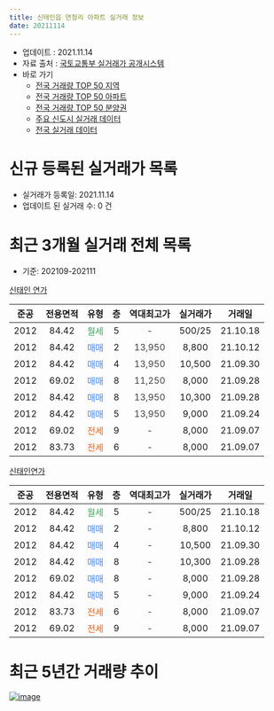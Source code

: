 ```yaml
---
title: 신태인읍 연정리 아파트 실거래 정보
date: 20211114
---
```


* 업데이트 : 2021.11.14
* 자료 출처 : [국토교통부 실거래가 공개시스템](http://rt.molit.go.kr)
* 바로 가기
    * [전국 거래량 TOP 50 지역](https://apt-info.github.io/apt-trade-info/tr)
    * [전국 거래량 TOP 50 아파트](https://apt-info.github.io/apt-trade-info/ta)
    * [전국 거래량 TOP 50 분양권](https://apt-info.github.io/apt-trade-info/tb)
    * [주요 신도시 실거래 데이터](https://apt-info.github.io/apt-trade-info/newtown)
    * [전국 실거래 데이터](https://apt-info.github.io/apt-trade-info/all)



<script async src="https://pagead2.googlesyndication.com/pagead/js/adsbygoogle.js"></script>
<!-- 기본광고 -->
<ins class="adsbygoogle"
     style="display:block"
     data-ad-client="ca-pub-1142216861245946"
     data-ad-slot="4805727019"
     data-ad-format="auto"
     data-full-width-responsive="true"></ins>
<script>
     (adsbygoogle = window.adsbygoogle || []).push({});
</script>


# 신규 등록된 실거래가 목록

* 실거래가 등록일: 2021.11.14
* 업데이트 된 실거래 수: 0 건




<script async src="https://pagead2.googlesyndication.com/pagead/js/adsbygoogle.js"></script>
<!-- 기본광고 -->
<ins class="adsbygoogle"
     style="display:block"
     data-ad-client="ca-pub-1142216861245946"
     data-ad-slot="4805727019"
     data-ad-format="auto"
     data-full-width-responsive="true"></ins>
<script>
     (adsbygoogle = window.adsbygoogle || []).push({});
</script>


# 최근 3개월 실거래 전체 목록
* 기준: 202109-202111


[신태인 연가](https://search.naver.com/search.naver?query=%EC%8B%A0%ED%83%9C%EC%9D%B8+%EC%97%B0%EA%B0%80)

|준공|전용면적|유형|층|역대최고가|실거래가|거래일|
|:---:|:---:|:---:|:---:|:---:|:---:|:---:|
|2012|84.42|<span style="color:#34A853">월세</span>|5|<span style="color:#444444">-</span>|500/25|21.10.18|
|2012|84.42|<span style="color:#4285F3">매매</span>|2|<span style="color:#444444">13,950</span>|8,800|21.10.12|
|2012|84.42|<span style="color:#4285F3">매매</span>|4|<span style="color:#444444">13,950</span>|10,500|21.09.30|
|2012|69.02|<span style="color:#4285F3">매매</span>|8|<span style="color:#444444">11,250</span>|8,000|21.09.28|
|2012|84.42|<span style="color:#4285F3">매매</span>|8|<span style="color:#444444">13,950</span>|10,300|21.09.28|
|2012|84.42|<span style="color:#4285F3">매매</span>|5|<span style="color:#444444">13,950</span>|9,000|21.09.24|
|2012|69.02|<span style="color:#FF5A00">전세</span>|9|<span style="color:#444444">-</span>|8,000|21.09.07|
|2012|83.73|<span style="color:#FF5A00">전세</span>|6|<span style="color:#444444">-</span>|8,000|21.09.07|

[신태인연가](https://search.naver.com/search.naver?query=%EC%8B%A0%ED%83%9C%EC%9D%B8%EC%97%B0%EA%B0%80)

|준공|전용면적|유형|층|역대최고가|실거래가|거래일|
|:---:|:---:|:---:|:---:|:---:|:---:|:---:|
|2012|84.42|<span style="color:#34A853">월세</span>|5|<span style="color:#444444">-</span>|500/25|21.10.18|
|2012|84.42|<span style="color:#4285F3">매매</span>|2|<span style="color:#444444">-</span>|8,800|21.10.12|
|2012|84.42|<span style="color:#4285F3">매매</span>|4|<span style="color:#444444">-</span>|10,500|21.09.30|
|2012|84.42|<span style="color:#4285F3">매매</span>|8|<span style="color:#444444">-</span>|10,300|21.09.28|
|2012|69.02|<span style="color:#4285F3">매매</span>|8|<span style="color:#444444">-</span>|8,000|21.09.28|
|2012|84.42|<span style="color:#4285F3">매매</span>|5|<span style="color:#444444">-</span>|9,000|21.09.24|
|2012|83.73|<span style="color:#FF5A00">전세</span>|6|<span style="color:#444444">-</span>|8,000|21.09.07|
|2012|69.02|<span style="color:#FF5A00">전세</span>|9|<span style="color:#444444">-</span>|8,000|21.09.07|



<script async src="https://pagead2.googlesyndication.com/pagead/js/adsbygoogle.js"></script>
<!-- 기본광고 -->
<ins class="adsbygoogle"
     style="display:block"
     data-ad-client="ca-pub-1142216861245946"
     data-ad-slot="4805727019"
     data-ad-format="auto"
     data-full-width-responsive="true"></ins>
<script>
     (adsbygoogle = window.adsbygoogle || []).push({});
</script>


# 최근 5년간 거래량 추이


<div style="width:100%;">
    <canvas id="deal_progress" height="200"></canvas>
</div>

<script>
new Chart(document.getElementById("deal_progress"), {
    type: 'line',
    data: {
        labels: ['16.02','16.03','16.04','16.05','16.06','16.07','16.08','16.09','16.10','16.11','16.12','17.01','17.03','17.04','17.05','17.09','17.10','17.12','18.02','18.03','18.04','18.05','18.06','18.07','18.10','18.11','18.12','19.01','19.04','19.05','19.07','19.08','19.09','19.10','19.11','20.01','20.02','20.03','20.04','20.05','20.06','20.07','20.08','20.09','20.10','20.11','20.12','21.01','21.02','21.03','21.04','21.05','21.06','21.07','21.08','21.09','21.10'],
        datasets: [{
            label: '매매/분양권',
            data: [2,7,0,0,0,3,0,0,0,5,0,0,0,1,0,0,0,1,1,0,1,0,0,0,1,1,0,0,0,1,0,1,2,1,1,0,1,0,0,1,0,2,1,3,3,2,3,1,1,2,1,2,1,1,1,8,2],
            borderColor: "rgba(66, 133, 243, 1)",
            backgroundColor: "rgba(66, 133, 243, 0.05)",
            borderWidth: 1,
            pointRadius: 0,
            fill: false,
            lineTension: 0
        },{
            label: '전/월세',
            data: [0,1,1,2,1,2,1,1,1,1,2,1,1,0,1,3,1,0,2,1,1,2,3,2,3,1,2,3,4,2,1,1,2,0,0,2,2,2,1,0,1,3,0,0,0,2,4,1,0,2,0,2,1,0,0,4,2],
            borderColor: "rgba(255, 90, 0, 1)",
            backgroundColor: "rgba(255, 90, 0, 0.05)",
            borderWidth: 1,
            pointRadius: 0,
            fill: false,
            lineTension: 0
        },{
            label: '합계',
            data: [2,8,1,2,1,5,1,1,1,6,2,1,1,1,1,3,1,1,3,1,2,2,3,2,4,2,2,3,4,3,1,2,4,1,1,2,3,2,1,1,1,5,1,3,3,4,7,2,1,4,1,4,2,1,1,12,4],
            borderColor: "rgba(0, 0, 0, 1)",
            backgroundColor: "rgba(0, 0, 0, 0.03)",
            borderWidth: 0.1,
            pointRadius: 0,
            fill: true,
            lineTension: 0
        }
        ]
    },
    options: {
        responsive: true,
        title: {
            display: false
        },
        tooltips: {
            mode: 'index',
            intersect: false
        },
        hover: {
            mode: 'nearest',
            intersect: true
        },
        scales: {
            xAxes: [{
                display: true,
                scaleLabel: {
                    display: true,
                    labelString: '년/월'
                }
            }],
            yAxes: [{
                display: true,
                ticks: {
                    suggestedMin: 0,
                },
                scaleLabel: {
                    display: true,
                    labelString: '실거래 수'
                }
            }]
        }
    }
});

</script>


[![image](https://apt-info.github.io/images/2020-01-03-apt-trade-info/1024x500.png)](https://play.google.com/store/apps/details?id=com.aptinfo.apttradeinfo)

